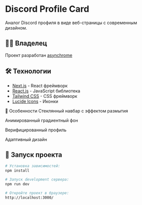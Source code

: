# Discord Profile Card

Аналог Discord профиля в виде веб-страницы с современным дизайном.

## 🧑‍💻 Владелец

Проект разработан [asynchrome](https://github.com/asynchromez)

## 🛠 Технологии

- [Next.js](https://nextjs.org/) - React фреймворк
- [React.js](https://react.dev/) - JavaScript библиотека
- [Tailwind CSS](https://tailwindcss.com/) - CSS фреймворк
- [Lucide Icons](https://lucide.dev/) - Иконки

📌 Особенности
Стеклянный навбар с эффектом размытия

Анимированный градиентный фон

Верифицированный профиль

Адаптивный дизайн

## 🚀 Запуск проекта

```bash
# Установка зависимостей:
npm install

# Запуск development сервера:
npm run dev

# Откройте проект в браузере:
http://localhost:3000/
